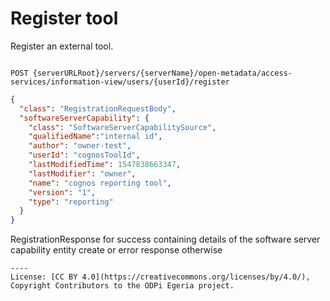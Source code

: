 <!-- SPDX-License-Identifier: CC-BY-4.0 -->
<!-- Copyright Contributors to the ODPi Egeria project. -->

# Register tool

Register an external tool.

```

POST {serverURLRoot}/servers/{serverName}/open-metadata/access-services/information-view/users/{userId}/register
```

```json
{
  "class": "RegistrationRequestBody",
  "softwareServerCapability": {
    "class": "SoftwareServerCapabilitySource",
    "qualifiedName":"internal id",
    "author": "owner-test",
    "userId": "cognosToolId",
    "lastModifiedTime": 1547838663347,
    "lastModifier": "owner",
    "name": "cognos reporting tool",
    "version": "1",
    "type": "reporting"
  }
}
```
RegistrationResponse for success containing details of the software server capability entity create or error response otherwise

```
----
License: [CC BY 4.0](https://creativecommons.org/licenses/by/4.0/),
Copyright Contributors to the ODPi Egeria project.